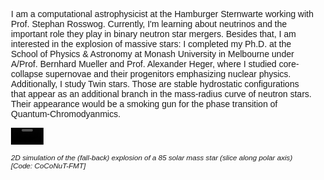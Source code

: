 <html>
<head>
<meta name="viewport" content="width=device-width, initial-scale=1.0">
<style>
body {
  background-image: url('pictures/nightsky.jpg');
  font-family: Arial, Helvetica, sans-serif;

  background-repeat: no-repeat;
  background-attachment: fixed; 
  background-size: cover;
}

video {
  height: auto;
 width: 50%;
}
div {
  margin-top: 5px;
  margin-bottom: 10px;
  margin-left: 20px;
}

</head>
</style>

<div class="text-margin"> 
<p>
I am a computational astrophysicist at the Hamburger Sternwarte working with Prof. Stephan Rosswog. Currently, I'm learning about neutrinos and the important role they play in binary neutron star mergers. Besides that, I am interested in the explosion of massive stars: I completed my Ph.D. at the School of Physics & Astronomy at Monash University in Melbourne under A/Prof. Bernhard Mueller and Prof. Alexander Heger, where I studied core-collapse supernovae and their progenitors emphasizing nuclear physics. Additionally, I study Twin stars. Those are stable hydrostatic configurations that appear as an additional branch in the mass-radius curve of neutron stars. Their appearance would be a smoking gun for the phase transition of Quantum-Chromodyanmics. 
</p>

<video width="50" playsinline style="border:1px solid black" align="left" controls="controls" loop="true" autoplay="true" src="/videos/explosion.mp4">
</video>
<p><small><i>2D simulation of the (fall-back) explosion of a 85 solar mass star (slice along polar axis) [Code: CoCoNuT-FMT]</i></small>
</p>
</div>
